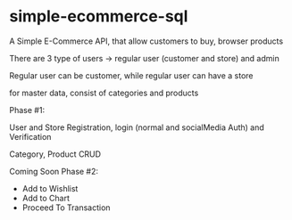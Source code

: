 # simple-ecommerce-sql
A Simple E-Commerce API, that allow customers to buy, browser products

There are 3 type of users -> regular user (customer and store) and admin

Regular user can be customer, while regular user can have a store

for master data, consist of categories and products

Phase #1:

User and Store Registration, login (normal and socialMedia Auth) and Verification

Category, Product CRUD

Coming Soon Phase #2:

- Add to Wishlist
- Add to Chart
- Proceed To Transaction
